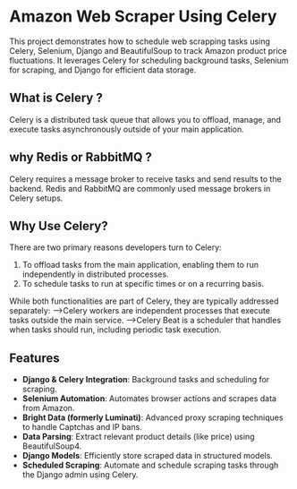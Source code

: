 # Amazon Web Scraper Using Celery
This project demonstrates how to schedule web scrapping tasks using Celery, Selenium, Django and BeautifulSoup to track Amazon product price fluctuations. It leverages Celery for 
scheduling background tasks, Selenium for scraping, and Django for efficient data storage.

## What is Celery ?
Celery is a distributed task queue that allows you to offload, manage, and execute tasks asynchronously outside of your main application.

## why Redis or RabbitMQ ?
Celery requires a message broker to receive tasks and send results to the backend. Redis and RabbitMQ are commonly used message brokers in Celery setups.

## Why Use Celery?
There are two primary reasons developers turn to Celery:

1) To offload tasks from the main application, enabling them to run independently in distributed processes.
2) To schedule tasks to run at specific times or on a recurring basis.
   
While both functionalities are part of Celery, they are typically addressed separately:
-->Celery workers are independent processes that execute tasks outside the main service.
-->Celery Beat is a scheduler that handles when tasks should run, including periodic task execution.


## Features
- **Django & Celery Integration**: Background tasks and scheduling for scraping.
- **Selenium Automation**: Automates browser actions and scrapes data from Amazon.
- **Bright Data (formerly Luminati)**: Advanced proxy scraping techniques to handle Captchas and IP bans.
- **Data Parsing**: Extract relevant product details (like price) using BeautifulSoup4.
- **Django Models**: Efficiently store scraped data in structured models.
- **Scheduled Scraping**: Automate and schedule scraping tasks through the Django admin using Celery.

